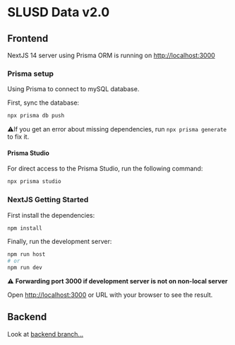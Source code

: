 # SLUSD Data v2.0

## Frontend

NextJS 14 server using Prisma ORM is running on [http://localhost:3000](http://localhost:3000)

### Prisma  setup

Using Prisma to connect to mySQL database.

First, sync the database:

```bash
npx prisma db push
```

:warning:If you get an error about missing dependencies, run `npx prisma generate` to fix it.

#### Prisma Studio

For direct access to the Prisma Studio, run the following command:

```bash
npx prisma studio
```

### NextJS Getting Started

First install the dependencies:

```bash
npm install
```

Finally, run the development server:

```bash
npm run host
# or
npm run dev
```

:warning: **Forwarding port 3000 if development server is not on non-local server**

Open [http://localhost:3000](http://localhost:3000) or URL with your browser to see the result.

## Backend

Look at [backend branch...](https://github.com/dmellons-slusd/data-slusd/tree/Backend)